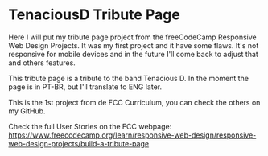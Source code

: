 # TenaciousD Tribute Page

Here I will put my tribute page project from the freeCodeCamp Responsive Web Design Projects.
It was my first project and it have some flaws. It's not responsive for mobile devices and in the future I'll come back to adjust that and others features.

This tribute page is a tribute to the band Tenacious D. In the moment the page is in PT-BR, but I'll translate to ENG later.

This is the 1st project from de FCC Curriculum, you can check the others on my GitHub.

Check the full User Stories on the FCC webpage: https://www.freecodecamp.org/learn/responsive-web-design/responsive-web-design-projects/build-a-tribute-page
